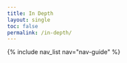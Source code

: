 ```yaml
---
title: In Depth
layout: single
toc: false
permalink: /in-depth/
---
```


{% include nav_list nav="nav-guide" %}
